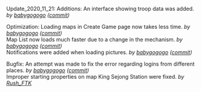 Update_2020_11_21: 
Additions: 
An interface showing troop data was added. *by [babygogogo](https://github.com/Babygogogo) ([commit](https://github.com/Babygogogo/TinyWarsClient/commit/8874b158843e3d23f2edbcf86d98a90668bd53bf))*  

Optimization: 
Loading maps in Create Game page now takes less time.  *by [babygogogo](https://github.com/Babygogogo) ([commit](https://github.com/Babygogogo/TinyWarsClient/commit/2f1b51c3abd9dc4c976880ed30cbe8831d694192))*  
Map List now loads much faster due to a change in the mechanism. *by [babygogogo](https://github.com/Babygogogo) ([commit](https://github.com/Babygogogo/TinyWarsClient/commit/074d4325a9730b25cc2daea4813f1a8c2e46ce9d))*  
Notifications were added when loading pictures. *by [babygogogo](https://github.com/Babygogogo) ([commit](https://github.com/Babygogogo/TinyWarsClient/commit/074d4325a9730b25cc2daea4813f1a8c2e46ce9d))*  

Bugfix: 
An attempt was made to fix the error regarding logins from different places. *by [babygogogo](https://github.com/Babygogogo) ([commit](https://github.com/Babygogogo/TinyWarsClient/commit/2f1b51c3abd9dc4c976880ed30cbe8831d694192))*  
Improper starting properties on map King Sejong Station were fixed. *by [Rush_FTK](https://github.com/RushFTK)* 

